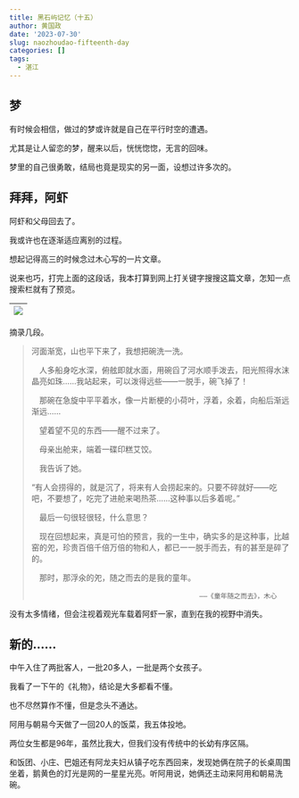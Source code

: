 ```yaml
---
title: 黑石屿记忆（十五）
author: 黄国政
date: '2023-07-30'
slug: naozhoudao-fifteenth-day
categories: []
tags:
  - 湛江
---
```


<!--more-->

## 梦

有时候会相信，做过的梦或许就是自己在平行时空的遭遇。

尤其是让人留恋的梦，醒来以后，恍恍惚惚，无言的回味。

梦里的自己很勇敢，结局也竟是现实的另一面，设想过许多次的。

## 拜拜，阿虾

阿虾和父母回去了。

我或许也在逐渐适应离别的过程。

想起记得高三的时候念过木心写的一片文章。

说来也巧，打完上面的这段话，我本打算到网上打关键字搜搜这篇文章，怎知一点搜索栏就有了预览。

|![](/images/posts/2023/07/07-30-muxin.jpg)|
|:-:|

摘录几段。

>  河面渐宽，山也平下来了，我想把碗洗一洗。 
>
>　人多船身吃水深，俯舷即就水面，用碗舀了河水顺手泼去，阳光照得水沫晶亮如珠……我站起来，可以泼得远些——一脱手，碗飞掉了！ 
>
>　那碗在急旋中平平着水，像一片断梗的小荷叶，浮着，氽着，向船后渐远渐远…… 
>
>　望着望不见的东西——醒不过来了。 
>
>　母亲出舱来，端着一碟印糕艾饺。 
>
>　我告诉了她。 
>
>  “有人会捞得的，就是沉了，将来有人会捞起来的。只要不碎就好——吃吧，不要想了，吃完了进舱来喝热茶……这种事以后多着呢。” 
>
>　最后一句很轻很轻，什么意思？ 
>
>　现在回想起来，真是可怕的预言，我的一生中，确实多的是这种事，比越窑的夗，珍贵百倍千倍万倍的物和人，都已一一脱手而去，有的甚至是碎了的。 
>
>　那时，那浮氽的夗，随之而去的是我的童年。 
>
>                                               ——《童年随之而去》，木心

没有太多情绪，但会注视着观光车载着阿虾一家，直到在我的视野中消失。

## 新的……

中午入住了两批客人，一批20多人，一批是两个女孩子。

我看了一下午的《礼物》，结论是大多都看不懂。

也不尽然算作不懂，但是念头不通达。

阿用与朝易今天做了一回20人的饭菜，我五体投地。

两位女生都是96年，虽然比我大，但我们没有传统中的长幼有序区隔。

和饭团、小庄、巴姐还有阿龙夫妇从镇子吃东西回来，发现她俩在院子的长桌周围坐着，鹅黄色的灯光是网的一星星光亮。听阿用说，她俩还主动来阿用和朝易洗碗。

